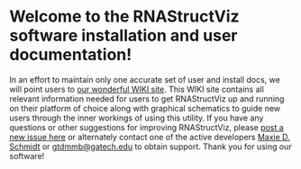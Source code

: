 # Welcome to the RNAStructViz software installation and user documentation!

In an effort to maintain only one accurate set of user and install docs, we will point users to [our wonderful WIKI site](https://github.com/gtDMMB/RNAStructViz/wiki). This WIKI site contains all relevant information needed for users to get RNAStructViz up and running on their platform of choice along with graphical schematics to guide new users through the inner workings of using this utility. If you have any questions or other suggestions for improving RNAStructViz, please [post a new issue here](https://github.com/gtDMMB/RNAStructViz/issues) or alternately contact one of the active developers [Maxie D. Schmidt](mailto:maxieds@gmail.com) or [gtdmmb@gatech.edu](mailto:gtdmmb@gatech.edu) to obtain support. Thank you for using our software!
